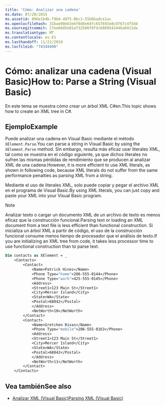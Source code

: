 ```yaml
---
title: 'Cómo: Analizar una cadena'
ms.date: 07/20/2015
ms.assetid: 896e1b4b-f9bd-4975-8bc1-55b6badce1ac
ms.openlocfilehash: 31bae00eb3ebf0d8e64fc657693e8c0767c4f5d4
ms.sourcegitcommit: 17ee6605e01ef32506f8fdc686954244ba6911de
ms.translationtype: MT
ms.contentlocale: es-ES
ms.lasthandoff: 11/22/2019
ms.locfileid: "74344498"
---
```

# <a name="how-to-parse-a-string-visual-basic"></a><span data-ttu-id="b81e1-102">Cómo: analizar una cadena (Visual Basic)</span><span class="sxs-lookup"><span data-stu-id="b81e1-102">How to: Parse a String (Visual Basic)</span></span>
<span data-ttu-id="b81e1-103">En este tema se muestra cómo crear un árbol XML C#en.</span><span class="sxs-lookup"><span data-stu-id="b81e1-103">This topic shows how to create an XML tree in C#.</span></span>  
  
## <a name="example"></a><span data-ttu-id="b81e1-104">Ejemplo</span><span class="sxs-lookup"><span data-stu-id="b81e1-104">Example</span></span>  
 <span data-ttu-id="b81e1-105">Puede analizar una cadena en Visual Basic mediante el método `XElement.Parse`.</span><span class="sxs-lookup"><span data-stu-id="b81e1-105">You can parse a string in Visual Basic by using the `XElement.Parse` method.</span></span> <span data-ttu-id="b81e1-106">Sin embargo, resulta más eficaz usar literales XML, tal como se muestra en el código siguiente, ya que dichos literales no sufren las mismas pérdidas de rendimiento que se producen al analizar XML de una cadena.</span><span class="sxs-lookup"><span data-stu-id="b81e1-106">However, it is more efficient to use XML literals, as shown in following code, because XML literals do not suffer from the same performance penalties as parsing XML from a string.</span></span>  
  
 <span data-ttu-id="b81e1-107">Mediante el uso de literales XML, solo puede copiar y pegar el archivo XML en el programa de Visual Basic.</span><span class="sxs-lookup"><span data-stu-id="b81e1-107">By using XML literals, you can just copy and paste your XML into your Visual Basic program.</span></span>  
  
> [!NOTE]
> <span data-ttu-id="b81e1-108">Analizar texto o cargar un documento XML de un archivo de texto es menos eficaz que la construcción funcional.</span><span class="sxs-lookup"><span data-stu-id="b81e1-108">Parsing text or loading an XML document from a text file is less efficient than functional construction.</span></span> <span data-ttu-id="b81e1-109">Si inicializa un árbol XML a partir de código, el uso de la construcción funcional consume menos tiempo de procesador que el análisis de texto.</span><span class="sxs-lookup"><span data-stu-id="b81e1-109">If you are initializing an XML tree from code, it takes less processor time to use functional construction than to parse text.</span></span>  
  
```vb  
Dim contacts as XElement = _  
    <Contacts>  
        <Contact>  
            <Name>Patrick Hines</Name>  
            <Phone Type="home">206-555-0144</Phone>  
            <Phone Type="work">425-555-0145</Phone>  
            <Address>  
            <Street1>123 Main St</Street1>  
            <City>Mercer Island</City>  
            <State>WA</State>  
            <Postal>68042</Postal>  
            </Address>  
            <NetWorth>10</NetWorth>  
        </Contact>  
        <Contact>  
            <Name>Gretchen Rivas</Name>  
            <Phone Type="mobile">206-555-0163</Phone>  
            <Address>  
            <Street1>123 Main St</Street1>  
            <City>Mercer Island</City>  
            <State>WA</State>  
            <Postal>68042</Postal>  
            </Address>  
            <NetWorth>11</NetWorth>  
        </Contact>  
    </Contacts>  
```  
  
## <a name="see-also"></a><span data-ttu-id="b81e1-110">Vea también</span><span class="sxs-lookup"><span data-stu-id="b81e1-110">See also</span></span>

- [<span data-ttu-id="b81e1-111">Analizar XML (Visual Basic)</span><span class="sxs-lookup"><span data-stu-id="b81e1-111">Parsing XML (Visual Basic)</span></span>](../../../../visual-basic/programming-guide/concepts/linq/parsing-xml.md)
